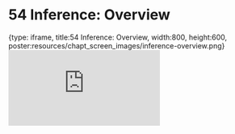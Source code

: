 # 54 Inference: Overview
 
{type: iframe, title:54 Inference: Overview, width:800, height:600, poster:resources/chapt_screen_images/inference-overview.png}
![](https://datatrail-jhu.github.io/DataTrail_ReOrg/no_toc/inference-overview.html)
 

 
